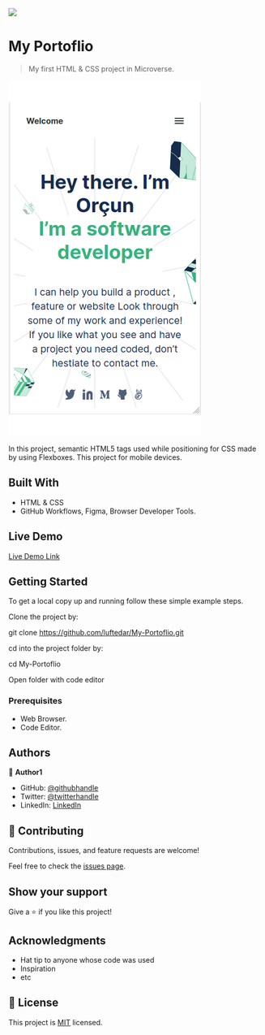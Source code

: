 ![](https://img.shields.io/badge/Microverse-blueviolet)

# My Portoflio

> My first HTML & CSS project in Microverse.

![screenshot](./app_screenshot.png)

In this project, semantic HTML5 tags used while positioning for CSS made by using Flexboxes. This project for mobile devices.

## Built With

- HTML & CSS
- GitHub Workflows, Figma, Browser Developer Tools.

## Live Demo

[Live Demo Link](https://luftedar.github.io/My-Portoflio/)


## Getting Started

To get a local copy up and running follow these simple example steps.

Clone the project by:

git clone https://github.com/luftedar/My-Portoflio.git

cd into the project folder by:

cd My-Portoflio

Open folder with code editor


### Prerequisites

- Web Browser.
- Code Editor.

## Authors

👤 **Author1**

- GitHub: [@githubhandle](https://github.com/luftedar)
- Twitter: [@twitterhandle](https://twitter.com/OrcunUgur2)
- LinkedIn: [LinkedIn](https://www.linkedin.com/in/or%C3%A7un-u%C4%9Fur-089148181/)


## 🤝 Contributing

Contributions, issues, and feature requests are welcome!

Feel free to check the [issues page](../../issues/).

## Show your support

Give a ⭐️ if you like this project!

## Acknowledgments

- Hat tip to anyone whose code was used
- Inspiration
- etc

## 📝 License

This project is [MIT](./MIT.md) licensed.
